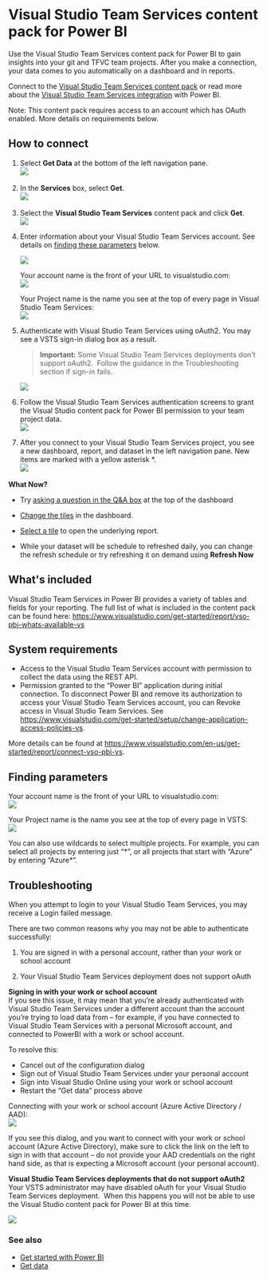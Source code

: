 <properties
   pageTitle="Visual Studio Team Services content pack"
   description="Visual Studio Team Services content pack for Power BI"
   services="powerbi"
   documentationCenter=""
   authors="ajayan"
   manager="erikre"
   backup="maggiesMSFT"
   editor=""
   tags=""
   qualityFocus="no"
   qualityDate=""/>

<tags
   ms.service="powerbi"
   ms.devlang="NA"
   ms.topic="article"
   ms.tgt_pltfrm="NA"
   ms.workload="powerbi"
   ms.date="08/10/2017"
   ms.author="ajayan"/>

# Visual Studio Team Services content pack for Power BI

Use the Visual Studio Team Services content pack for Power BI to gain insights into your git and TFVC team projects. After you make a connection, your data comes to you automatically on a dashboard and in reports. 

Connect to the [Visual Studio Team Services content pack](https://app.powerbi.com/getdata/services/visual-studio-online) or read more about the [Visual Studio Team Services integration](https://powerbi.microsoft.com/integrations/visual_studio_online) with Power BI.

Note: This content pack requires access to an account which has OAuth enabled. More details on requirements below.

## How to connect

1.  Select **Get Data** at the bottom of the left navigation pane.  
    ![](media/powerbi-content-pack-visual-studio/PBI_GetData.png) 

2.  In the **Services** box, select **Get**.  
    ![](media/powerbi-content-pack-visual-studio/PBI_GetServices.png) 

3.  Select the **Visual Studio Team Services** content pack and click **Get**.     
    ![](media/powerbi-content-pack-visual-studio/vsts.png)

4.  Enter information about your Visual Studio Team Services account. See details on [finding these parameters](#FindingParams) below.

    ![](media/powerbi-content-pack-visual-studio/PBI_VSOSignIn.png)

    Your account name is the front of your URL to visualstudio.com:    
    ![](media/powerbi-content-pack-visual-studio/URLimage.png)

    Your Project name is the name you see at the top of every page in Visual Studio Team Services:  
	![](media/powerbi-content-pack-visual-studio/Projectimage.png)

5.  Authenticate with Visual Studio Team Services using oAuth2. You may see a VSTS sign-in dialog box as a result. 

	>**Important:** Some Visual Studio Team Services deployments don't support oAuth2.  Follow the guidance in the Troubleshooting section if sign-in fails.

    ![](media/powerbi-content-pack-visual-studio/PBI_VSOSignIn2.png)

6.  Follow the Visual Studio Team Services authentication screens to grant the Visual Studio content pack for Power BI permission to your team project data.   
    ![](media/powerbi-content-pack-visual-studio/VSOAuthorizeApp450.png)

7.  After you connect to your Visual Studio Team Services project, you see a new dashboard, report, and dataset in the left navigation pane. New items are marked with a yellow asterisk \*.  
    ![](media/powerbi-content-pack-visual-studio/VisualStudioOnline800px.png) 


**What Now?**

- Try [asking a question in the Q&A box](powerbi-service-q-and-a.md) at the top of the dashboard

- [Change the tiles](powerbi-service-edit-a-tile-in-a-dashboard.md) in the dashboard.

- [Select a tile](powerbi-service-dashboard-tiles.md) to open the underlying report.

- While your dataset will be schedule to refreshed daily, you can change the refresh schedule or try refreshing it on demand using **Refresh Now**


## What's included

Visual Studio Team Services in Power BI provides a variety of tables and fields for your reporting. The full list of what is included in the content pack can be found here:  <https://www.visualstudio.com/get-started/report/vso-pbi-whats-available-vs>

## System requirements

-   Access to the Visual Studio Team Services account with permission to collect the data using the REST API.  
-   Permission granted to the “Power BI” application during initial connection. To disconnect Power BI and remove its authorization to access your Visual Studio Team Services account, you can Revoke access in Visual Studio Team Services. See <https://www.visualstudio.com/get-started/setup/change-application-access-policies-vs>.  

More details can be found at <https://www.visualstudio.com/en-us/get-started/report/connect-vso-pbi-vs>.

<a name="FindingParams"></a>
## Finding parameters

Your account name is the front of your URL to visualstudio.com:    
    ![](media/powerbi-content-pack-visual-studio/URLimage.png)

Your Project name is the name you see at the top of every page in VSTS:  
	![](media/powerbi-content-pack-visual-studio/Projectimage.png)

You can also use wildcards to select multiple projects. For example, you can select all projects by entering just “\*”, or all projects that start with “Azure” by entering “Azure\*”.

## Troubleshooting

When you attempt to login to your Visual Studio Team Services, you may receive a Login failed message.

There are two common reasons why you may not be able to authenticate successfully:

1) You are signed in with a personal account, rather than your work or school account  

2) Your Visual Studio Team Services deployment does not support oAuth 

**Signing in with your work or school account**  
If you see this issue, it may mean that you’re already authenticated with Visual Studio Team Services under a different account than the account you’re trying to load data from – for example, if you have connected to Visual Studio Team Services with a personal Microsoft account, and connected to PowerBI with a work or school account.

To resolve this:  
-   Cancel out of the configuration dialog  
-   Sign out of Visual Studio Team Services under your personal account  
-   Sign into Visual Studio Online using your work or school account  
-   Restart the “Get data” process above 

Connecting with your work or school account (Azure Active Directory / AAD):  
    ![](media/powerbi-content-pack-visual-studio/vsologinscreen.png)

If you see this dialog, and you want to connect with your work or school account (Azure Active Directory), make sure to click the link on the left to sign in with that account – do not provide your AAD credentials on the right hand side, as that is expecting a Microsoft account (your personal account).

**Visual Studio Team Services deployments that do not support oAuth2**  
Your VSTS administrator may have disabled oAuth for your Visual Studio Team Services deployment.  When this happens you will not be able to use the Visual Studio content pack for Power BI at this time. 

![](media/powerbi-content-pack-visual-studio/oauth.png)

### See also
- [Get started with Power BI](powerbi-service-get-started.md)
- [Get data](powerbi-service-get-data.md)
